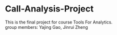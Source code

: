 # Call-Analysis-Project
This is the final project for course Tools For Analytics. \
group members: Yajing Gao, Jinrui Zheng 
